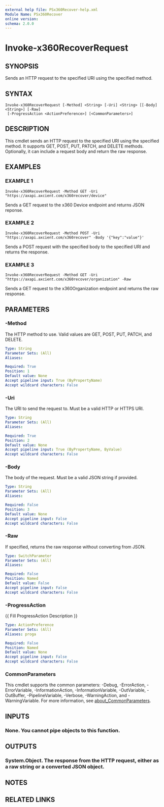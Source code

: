 ```yaml
---
external help file: PSx360Recover-help.xml
Module Name: PSx360Recover
online version:
schema: 2.0.0
---
```


# Invoke-x360RecoverRequest

## SYNOPSIS
Sends an HTTP request to the specified URI using the specified method.

## SYNTAX

```
Invoke-x360RecoverRequest [-Method] <String> [-Uri] <String> [[-Body] <String>] [-Raw]
 [-ProgressAction <ActionPreference>] [<CommonParameters>]
```

## DESCRIPTION
This cmdlet sends an HTTP request to the specified URI using the specified method.
It supports GET, POST, PUT, PATCH, and DELETE methods.
Optionally, it can include a request body and return the raw response.

## EXAMPLES

### EXAMPLE 1
```
Invoke-x360RecoverRequest -Method GET -Uri "https://axapi.axcient.com/x360recover/device"
```

Sends a GET request to the x360 Device endpoint and returns JSON reponse.

### EXAMPLE 2
```
Invoke-x360RecoverRequest -Method POST -Uri "https://axapi.axcient.com/x360recover" -Body '{"key":"value"}'
```

Sends a POST request with the specified body to the specified URI and returns the response.

### EXAMPLE 3
```
Invoke-x360RecoverRequest -Method GET -Uri "https://axapi.axcient.com/x360recover/organization" -Raw
```

Sends a GET request to the x360Organization endpoint and returns the raw response.

## PARAMETERS

### -Method
The HTTP method to use.
Valid values are GET, POST, PUT, PATCH, and DELETE.

```yaml
Type: String
Parameter Sets: (All)
Aliases:

Required: True
Position: 1
Default value: None
Accept pipeline input: True (ByPropertyName)
Accept wildcard characters: False
```

### -Uri
The URI to send the request to.
Must be a valid HTTP or HTTPS URI.

```yaml
Type: String
Parameter Sets: (All)
Aliases:

Required: True
Position: 2
Default value: None
Accept pipeline input: True (ByPropertyName, ByValue)
Accept wildcard characters: False
```

### -Body
The body of the request.
Must be a valid JSON string if provided.

```yaml
Type: String
Parameter Sets: (All)
Aliases:

Required: False
Position: 3
Default value: None
Accept pipeline input: False
Accept wildcard characters: False
```

### -Raw
If specified, returns the raw response without converting from JSON.

```yaml
Type: SwitchParameter
Parameter Sets: (All)
Aliases:

Required: False
Position: Named
Default value: False
Accept pipeline input: False
Accept wildcard characters: False
```

### -ProgressAction
{{ Fill ProgressAction Description }}

```yaml
Type: ActionPreference
Parameter Sets: (All)
Aliases: proga

Required: False
Position: Named
Default value: None
Accept pipeline input: False
Accept wildcard characters: False
```

### CommonParameters
This cmdlet supports the common parameters: -Debug, -ErrorAction, -ErrorVariable, -InformationAction, -InformationVariable, -OutVariable, -OutBuffer, -PipelineVariable, -Verbose, -WarningAction, and -WarningVariable. For more information, see [about_CommonParameters](http://go.microsoft.com/fwlink/?LinkID=113216).

## INPUTS

### None. You cannot pipe objects to this function.
## OUTPUTS

### System.Object. The response from the HTTP request, either as a raw string or a converted JSON object.
## NOTES

## RELATED LINKS

